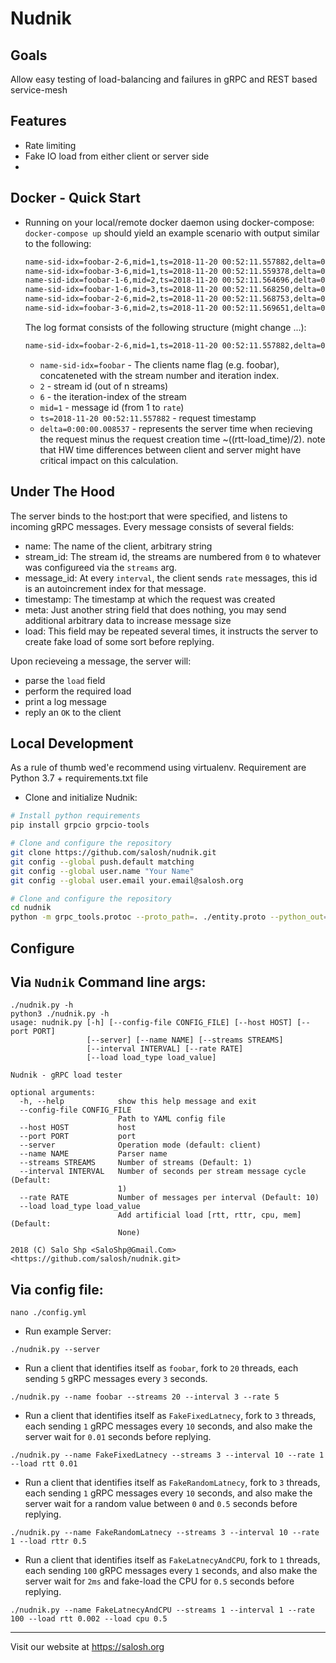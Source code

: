 Nudnik
======

Goals
-----

Allow easy testing of load-balancing and failures in gRPC and REST based service-mesh

Features
--------

 - Rate limiting
 - Fake IO load from either client or server side
 -

Docker - Quick Start
--------------------

* Running on your local/remote docker daemon using docker-compose:
  `docker-compose up`
  should yield an example scenario with output similar to the following:

  ```sh
  name-sid-idx=foobar-2-6,mid=1,ts=2018-11-20 00:52:11.557882,delta=0:00:00.008537
  name-sid-idx=foobar-3-6,mid=1,ts=2018-11-20 00:52:11.559378,delta=0:00:00.007551
  name-sid-idx=foobar-1-6,mid=2,ts=2018-11-20 00:52:11.564696,delta=0:00:00.002975
  name-sid-idx=foobar-1-6,mid=3,ts=2018-11-20 00:52:11.568250,delta=0:00:00.001183
  name-sid-idx=foobar-2-6,mid=2,ts=2018-11-20 00:52:11.568753,delta=0:00:00.002804
  name-sid-idx=foobar-3-6,mid=2,ts=2018-11-20 00:52:11.569651,delta=0:00:00.002318
  ```

  The log format consists of the following structure (might change ...):
  ```sh
  name-sid-idx=foobar-2-6,mid=1,ts=2018-11-20 00:52:11.557882,delta=0:00:00.008537
  ```
  * `name-sid-idx=foobar` - The clients name flag (e.g. foobar), concateneted with the stream number and iteration index.
  * `2` - stream id (out of n streams)
  * `6` - the iteration-index of the stream
  * `mid=1` - message id (from 1 to `rate`)
  * `ts=2018-11-20 00:52:11.557882` - request timestamp
  * `delta=0:00:00.008537` - represents the server time when recieving the request minus the request creation time ~((rtt-load_time)/2). note that HW time differences between client and server might have critical impact on this calculation.


Under The Hood
--------------
The server binds to the host:port that were specified, and listens to incoming gRPC messages.
Every message consists of several fields:
 - name: The name of the client, arbitrary string
 - stream_id: The stream id, the streams are numbered from `0` to whatever was configureed via the `streams` arg.
 - message_id: At every `interval`, the client sends `rate` messages, this id is an autoincrement index for that message.
 - timestamp: The timestamp at which the request was created
 - meta: Just another string field that does nothing, you may send additional arbitrary data to increase message size
 - load: This field may be repeated several times, it instructs the server to create fake load of some sort before replying.
 
 Upon recieveing a message, the server will:
  - parse the `load` field
  - perform the required load
  - print a log message
  - reply an `OK` to the client
 
Local Development
-----------------
As a rule of thumb wed'e recommend using virtualenv.
Requirement are Python 3.7 + requirements.txt file

 * Clone and initialize Nudnik:
```sh
# Install python requirements
pip install grpcio grpcio-tools

# Clone and configure the repository
git clone https://github.com/salosh/nudnik.git
git config --global push.default matching
git config --global user.name "Your Name"
git config --global user.email your.email@salosh.org

# Clone and configure the repository            
cd nudnik
python -m grpc_tools.protoc --proto_path=. ./entity.proto --python_out=. --grpc_python_out=.
```

Configure
--------

## Via `Nudnik` Command line args:
```shell
./nudnik.py -h
python3 ./nudnik.py -h
usage: nudnik.py [-h] [--config-file CONFIG_FILE] [--host HOST] [--port PORT]
                 [--server] [--name NAME] [--streams STREAMS]
                 [--interval INTERVAL] [--rate RATE]
                 [--load load_type load_value]

Nudnik - gRPC load tester

optional arguments:
  -h, --help            show this help message and exit
  --config-file CONFIG_FILE
                        Path to YAML config file
  --host HOST           host
  --port PORT           port
  --server              Operation mode (default: client)
  --name NAME           Parser name
  --streams STREAMS     Number of streams (Default: 1)
  --interval INTERVAL   Number of seconds per stream message cycle (Default:
                        1)
  --rate RATE           Number of messages per interval (Default: 10)
  --load load_type load_value
                        Add artificial load [rtt, rttr, cpu, mem] (Default:
                        None)

2018 (C) Salo Shp <SaloShp@Gmail.Com> <https://github.com/salosh/nudnik.git>
```

## Via config file:
```shell  
nano ./config.yml     
```

 * Run example Server:
```shell
./nudnik.py --server
```

 * Run a client that identifies itself as `foobar`, fork to `20` threads, each sending `5` gRPC messages every `3` seconds.
```shell
./nudnik.py --name foobar --streams 20 --interval 3 --rate 5
```


 * Run a client that identifies itself as `FakeFixedLatnecy`, fork to `3` threads, each sending `1` gRPC messages every `10` seconds, and also make the server wait for `0.01` seconds before replying.
```shell
./nudnik.py --name FakeFixedLatnecy --streams 3 --interval 10 --rate 1 --load rtt 0.01
```

 * Run a client that identifies itself as `FakeRandomLatnecy`, fork to `3` threads, each sending `1` gRPC messages every `10` seconds, and also make the server wait for a random value between `0` and `0.5` seconds before replying.
```shell
./nudnik.py --name FakeRandomLatnecy --streams 3 --interval 10 --rate 1 --load rttr 0.5
```


 * Run a client that identifies itself as `FakeLatnecyAndCPU`, fork to `1` threads, each sending `100` gRPC messages every `1` seconds, and also make the server wait for `2ms` and fake-load the CPU for `0.5` seconds before replying.
```shell
./nudnik.py --name FakeLatnecyAndCPU --streams 1 --interval 1 --rate 100 --load rtt 0.002 --load cpu 0.5
```


* * *
Visit our website at https://salosh.org
